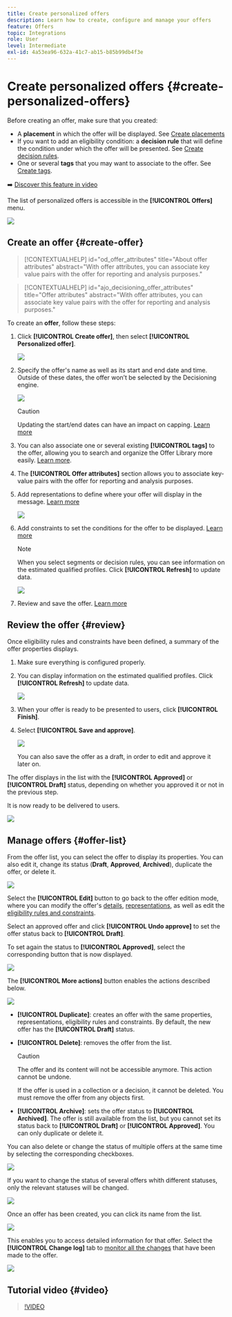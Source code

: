 ```yaml
---
title: Create personalized offers
description: Learn how to create, configure and manage your offers
feature: Offers
topic: Integrations
role: User
level: Intermediate
exl-id: 4a53ea96-632a-41c7-ab15-b85b99db4f3e
---
```

# Create personalized offers {#create-personalized-offers}

Before creating an offer, make sure that you created:

* A **placement** in which the offer will be displayed. See [Create placements](../offer-library/creating-placements.md)
* If you want to add an eligibility condition: a **decision rule** that will define the condition under which the offer will be presented. See [Create decision rules](../offer-library/creating-decision-rules.md).
* One or several **tags** that you may want to associate to the offer. See [Create tags](../offer-library/creating-tags.md).

➡️ [Discover this feature in video](#video)

The list of personalized offers is accessible in the **[!UICONTROL Offers]** menu.

![](../assets/offers_list.png)

## Create an offer {#create-offer}

>[!CONTEXTUALHELP]
>id="od_offer_attributes"
>title="About offer attributes"
>abstract="With offer attributes, you can associate key value pairs with the offer for reporting and analysis purposes."

>[!CONTEXTUALHELP]
>id="ajo_decisioning_offer_attributes"
>title="Offer attributes"
>abstract="With offer attributes, you can associate key value pairs with the offer for reporting and analysis purposes."

To create an **offer**, follow these steps:

1. Click **[!UICONTROL Create offer]**, then select **[!UICONTROL Personalized offer]**.

    ![](../assets/create_offer.png)

1. Specify the offer's name as well as its start and end date and time. Outside of these dates, the offer won’t be selected by the Decisioning engine.

    ![](../assets/offer_details.png)

    >[!CAUTION]
    >
    >Updating the start/end dates can have an impact on capping. [Learn more](add-constraints.md#capping-change-date)

1. You can also associate one or several existing **[!UICONTROL tags]** to the offer, allowing you to search and organize the Offer Library more easily. [Learn more](creating-tags.md).

1. The **[!UICONTROL Offer attributes]** section allows you to associate key-value pairs with the offer for reporting and analysis purposes.

1. Add representations to define where your offer will display in the message. [Learn more](add-representations.md)

    ![](../assets/channel-placement.png)

1. Add constraints to set the conditions for the offer to be displayed. [Learn more](add-constraints.md)

    >[!NOTE]
    >
    >When you select segments or decision rules, you can see information on the estimated qualified profiles. Click **[!UICONTROL Refresh]** to update data.

    ![](../assets/offer-constraints-example.png)

1. Review and save the offer. [Learn more](#review)

## Review the offer {#review}

Once eligibility rules and constraints have been defined, a summary of the offer properties displays.

1. Make sure everything is configured properly.

1. You can display information on the estimated qualified profiles. Click **[!UICONTROL Refresh]** to update data.

    ![](../assets/offer-summary-estimate.png)

1. When your offer is ready to be presented to users, click **[!UICONTROL Finish]**.

1. Select **[!UICONTROL Save and approve]**.

    ![](../assets/offer_review.png)

    You can also save the offer as a draft, in order to edit and approve it later on. 

The offer displays in the list with the **[!UICONTROL Approved]** or **[!UICONTROL Draft]** status, depending on whether you approved it or not in the previous step.

It is now ready to be delivered to users.

![](../assets/offer_created.png)

## Manage offers {#offer-list}
    
From the offer list, you can select the offer to display its properties. You can also edit it, change its status (**Draft**, **Approved**, **Archived**), duplicate the offer, or delete it.

![](../assets/offer_created.png)

Select the **[!UICONTROL Edit]** button to go back to the offer edition mode, where you can modify the offer's [details](#create-offer), [representations](#representations), as well as edit the [eligibility rules and constraints](#eligibility). 

Select an approved offer and click **[!UICONTROL Undo approve]** to set the offer status back to **[!UICONTROL Draft]**.

To set again the status to **[!UICONTROL Approved]**, select the corresponding button that is now displayed.

![](../assets/offer_approve.png)

The **[!UICONTROL More actions]** button enables the actions described below.

![](../assets/offer_more-actions.png)

* **[!UICONTROL Duplicate]**: creates an offer with the same properties, representations, eligibility rules and constraints. By default, the new offer has the **[!UICONTROL Draft]** status.
* **[!UICONTROL Delete]**: removes the offer from the list.

    >[!CAUTION]
    >
    >The offer and its content will not be accessible anymore. This action cannot be undone.
    >
    >If the offer is used in a collection or a decision, it cannot be deleted. You must remove the offer from any objects first.

* **[!UICONTROL Archive]**: sets the offer status to **[!UICONTROL Archived]**. The offer is still available from the list, but you cannot set its status back to **[!UICONTROL Draft]** or **[!UICONTROL Approved]**. You can only duplicate or delete it.

You can also delete or change the status of multiple offers at the same time by selecting the corresponding checkboxes.

![](../assets/offer_multiple-selection.png)

If you want to change the status of several offers whith different statuses, only the relevant statuses will be changed.

![](../assets/offer_change-status.png)

Once an offer has been created, you can click its name from the list.

![](../assets/offer_click-name.png)

This enables you to access detailed information for that offer. Select the **[!UICONTROL Change log]** tab to [monitor all the changes](../get-started/user-interface.md#monitoring-changes) that have been made to the offer.

![](../assets/offer_information.png)

## Tutorial video {#video}

>[!VIDEO](https://video.tv.adobe.com/v/329375?quality=12)
